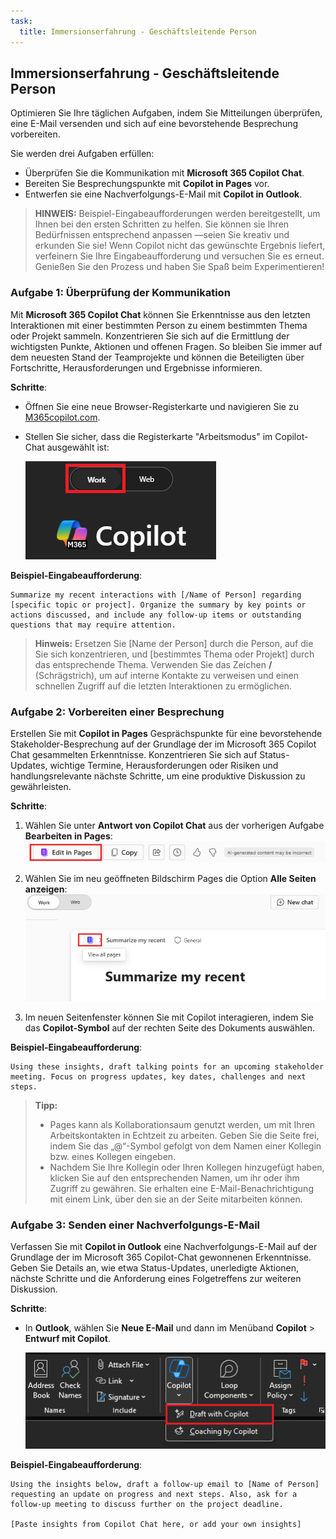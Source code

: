 ```yaml
---
task:
  title: Immersionserfahrung - Geschäftsleitende Person
---
```


## Immersionserfahrung - Geschäftsleitende Person  

Optimieren Sie Ihre täglichen Aufgaben, indem Sie Mitteilungen überprüfen, eine E-Mail versenden und sich auf eine bevorstehende Besprechung vorbereiten.  

Sie werden drei Aufgaben erfüllen:  

- Überprüfen Sie die Kommunikation mit **Microsoft 365 Copilot Chat**.  
- Bereiten Sie Besprechungspunkte mit **Copilot in Pages** vor.
- Entwerfen sie eine Nachverfolgungs-E-Mail mit **Copilot in Outlook**.  

> **HINWEIS:** Beispiel-Eingabeaufforderungen werden bereitgestellt, um Ihnen bei den ersten Schritten zu helfen. Sie können sie Ihren Bedürfnissen entsprechend anpassen —seien Sie kreativ und erkunden Sie sie! Wenn Copilot nicht das gewünschte Ergebnis liefert, verfeinern Sie Ihre Eingabeaufforderung und versuchen Sie es erneut. Genießen Sie den Prozess und haben Sie Spaß beim Experimentieren!  

### Aufgabe 1: Überprüfung der Kommunikation  

Mit **Microsoft 365 Copilot Chat** können Sie Erkenntnisse aus den letzten Interaktionen mit einer bestimmten Person zu einem bestimmten Thema oder Projekt sammeln. Konzentrieren Sie sich auf die Ermittlung der wichtigsten Punkte, Aktionen und offenen Fragen. So bleiben Sie immer auf dem neuesten Stand der Teamprojekte und können die Beteiligten über Fortschritte, Herausforderungen und Ergebnisse informieren.  

**Schritte**:

- Öffnen Sie eine neue Browser-Registerkarte und navigieren Sie zu [M365copilot.com](https://m365copilot.com/).
- Stellen Sie sicher, dass die Registerkarte "Arbeitsmodus" im Copilot-Chat ausgewählt ist:

    ![Screenshot der Registerkarte „Arbeitsmodus".](../Prompts/Media/work-mode.png)

**Beispiel-Eingabeaufforderung**:

```text
Summarize my recent interactions with [/Name of Person] regarding [specific topic or project]. Organize the summary by key points or actions discussed, and include any follow-up items or outstanding questions that may require attention.
```

> **Hinweis:** Ersetzen Sie [Name der Person] durch die Person, auf die Sie sich konzentrieren, und [bestimmtes Thema oder Projekt] durch das entsprechende Thema. Verwenden Sie das Zeichen **/** (Schrägstrich), um auf interne Kontakte zu verweisen und einen schnellen Zugriff auf die letzten Interaktionen zu ermöglichen.

### Aufgabe 2: Vorbereiten einer Besprechung  

Erstellen Sie mit **Copilot in Pages** Gesprächspunkte für eine bevorstehende Stakeholder-Besprechung auf der Grundlage der im Microsoft 365 Copilot Chat gesammelten Erkenntnisse. Konzentrieren Sie sich auf Status-Updates, wichtige Termine, Herausforderungen oder Risiken und handlungsrelevante nächste Schritte, um eine produktive Diskussion zu gewährleisten.

**Schritte**:

1. Wählen Sie unter **Antwort von Copilot Chat** aus der vorherigen Aufgabe **Bearbeiten in Pages**:  
   ![Screenshot, der Copilot in Pages zeigt.](../Prompts/Media/edit_in_pages.png)

2. Wählen Sie im neu geöffneten Bildschirm Pages die Option **Alle Seiten anzeigen**:  
   ![Screenshot, der Copilot in Pages zeigt.](../Prompts/Media/view-all-pages.png)

3. Im neuen Seitenfenster können Sie mit Copilot interagieren, indem Sie das **Copilot-Symbol** auf der rechten Seite des Dokuments auswählen.

**Beispiel-Eingabeaufforderung**:

```text
Using these insights, draft talking points for an upcoming stakeholder meeting. Focus on progress updates, key dates, challenges and next steps. 
```

> **Tipp:**  
> - Pages kann als Kollaborationsaum genutzt werden, um mit Ihren Arbeitskontakten in Echtzeit zu arbeiten. Geben Sie die Seite frei, indem Sie das „@“-Symbol gefolgt von dem Namen einer Kollegin bzw. eines Kollegen eingeben.
> - Nachdem Sie Ihre Kollegin oder Ihren Kollegen hinzugefügt haben, klicken Sie auf den entsprechenden Namen, um ihr oder ihm Zugriff zu gewähren. Sie erhalten eine E-Mail-Benachrichtigung mit einem Link, über den sie an der Seite mitarbeiten können.  

### Aufgabe 3: Senden einer Nachverfolgungs-E-Mail  

Verfassen Sie mit **Copilot in Outlook** eine Nachverfolgungs-E-Mail auf der Grundlage der im Microsoft 365 Copilot-Chat gewonnenen Erkenntnisse. Geben Sie Details an, wie etwa Status-Updates, unerledigte Aktionen, nächste Schritte und die Anforderung eines Folgetreffens zur weiteren Diskussion.

**Schritte**:

- In **Outlook**, wählen Sie **Neue E-Mail** und dann im Menüband **Copilot** > **Entwurf mit Copilot**.

    ![Screenshot von Copilot in Outlook.](../Prompts/Media/copilot-outlook-desktop.png)

**Beispiel-Eingabeaufforderung**:

```text
Using the insights below, draft a follow-up email to [Name of Person] requesting an update on progress and next steps. Also, ask for a follow-up meeting to discuss further on the project deadline. 

[Paste insights from Copilot Chat here, or add your own insights]
```
